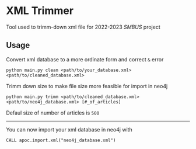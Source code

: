 # XML Trimmer
Tool used to trimm-down xml file for 2022-2023 *SMBUS* project
## Usage 
Convert xml database to a more ordinate form and correct `&` error
```
python main.py clean <path/to/your_database.xml> <path/to/cleaned_database.xml>
```
Trimm down size to make file size more feasible for import in neo4j
```
python main.py trimm <path/to/cleaned_database.xml> <path/to/neo4j_database.xml> [#_of_articles]
```
Defaul size of number of articles is `500`

---
You can now import your xml database in neo4j with
```
CALL apoc.import.xml("neo4j_database.xml")
```
